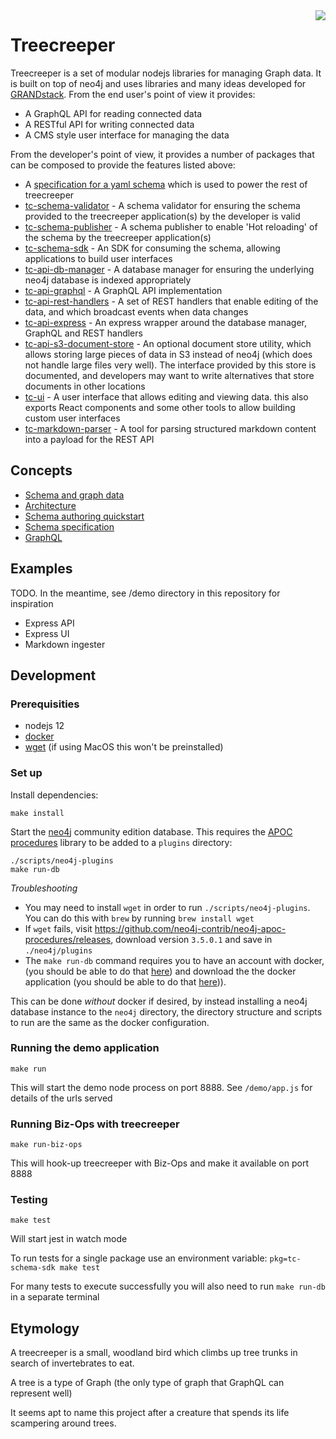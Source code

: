 <img align="right" src=https://user-images.githubusercontent.com/447559/71667873-c7c56680-2d5e-11ea-9e44-a0947997e18c.png />

# Treecreeper

Treecreeper is a set of modular nodejs libraries for managing Graph data. It is built on top of neo4j and uses libraries and many ideas developed for [GRANDstack](https://grandstack.io). From the end user's point of view it provides:

-   A GraphQL API for reading connected data
-   A RESTful API for writing connected data
-   A CMS style user interface for managing the data

From the developer's point of view, it provides a number of packages that can be composed to provide the features listed above:

-   A [specification for a yaml schema](/docs/schema-spec.md) which is used to power the rest of treecreeper
-   [tc-schema-validator](/packages/tc-schema-validator/README.md) - A schema validator for ensuring the schema provided to the treecreeper application(s) by the developer is valid
-   [tc-schema-publisher](/packages/tc-schema-publisher/README.md) - A schema publisher to enable 'Hot reloading' of the schema by the treecreeper application(s)
-   [tc-schema-sdk](/packages/tc-schema-sdk/README.md) - An SDK for consuming the schema, allowing applications to build user interfaces
-   [tc-api-db-manager](/packages/tc-api-db-manager/README.md) - A database manager for ensuring the underlying neo4j database is indexed appropriately
-   [tc-api-graphql](/packages/tc-api-graphql/README.md) - A GraphQL API implementation
-   [tc-api-rest-handlers](/packages/tc-api-rest-handlers/README.md) - A set of REST handlers that enable editing of the data, and which broadcast events when data changes
-   [tc-api-express](/packages/tc-api-express/README.md) - An express wrapper around the database manager, GraphQL and REST handlers
-   [tc-api-s3-document-store](/packages/tc-api-s3-document-store/README.md) - An optional document store utility, which allows storing large pieces of data in S3 instead of neo4j (which does not handle large files very well). The interface provided by this store is documented, and developers may want to write alternatives that store documents in other locations
-   [tc-ui](/packages/tc-ui/README.md) - A user interface that allows editing and viewing data. this also exports React components and some other tools to allow building custom user interfaces
-   [tc-markdown-parser](/packages/tc-markdown-parser/README.md) - A tool for parsing structured markdown content into a payload for the REST API

## Concepts

-   [Schema and graph data](/docs/schema-and-graph-data.md)
-   [Architecture](/docs/architecture.md)
-   [Schema authoring quickstart](/docs/schema-authoring-quickstart.md)
-   [Schema specification](/docs/schema-spec.md)
-   [GraphQL](/docs/treecreeper-graphql.md)

## Examples

TODO. In the meantime, see /demo directory in this repository for inspiration

-   Express API
-   Express UI
-   Markdown ingester

## Development

### Prerequisities

-   nodejs 12
-   [docker](https://www.docker.com/get-docker)
-   [wget](https://www.gnu.org/software/wget/) (if using MacOS this won't be preinstalled)

### Set up

Install dependencies:

```shell
make install
```

Start the [neo4j](https://neo4j.com/) community edition database. This requires the [APOC procedures](http://github.com/neo4j-contrib/neo4j-apoc-procedures) library to be added to a `plugins` directory:

```shell
./scripts/neo4j-plugins
make run-db
```

_Troubleshooting_

-   You may need to install `wget` in order to run `./scripts/neo4j-plugins`. You can do this with `brew` by running `brew install wget`
-   If `wget` fails, visit https://github.com/neo4j-contrib/neo4j-apoc-procedures/releases, download version `3.5.0.1` and save in `./neo4j/plugins`
-   The `make run-db` command requires you to have an account with docker, (you should be able to do that [here](https://hub.docker.com/)) and download the the docker application (you should be able to do that [here](https://www.docker.com/get-docker))).

This can be done _without_ docker if desired, by instead installing a neo4j database instance to the `neo4j` directory, the directory structure and scripts to run are the same as the docker configuration.

### Running the demo application

```shell
make run
```

This will start the demo node process on port 8888. See `/demo/app.js` for details of the urls served

### Running Biz-Ops with treecreeper

```shell
make run-biz-ops
```

This will hook-up treecreeper with Biz-Ops and make it available on port 8888

### Testing

```shell
make test
```

Will start jest in watch mode

To run tests for a single package use an environment variable: `pkg=tc-schema-sdk make test`

For many tests to execute successfully you will also need to run `make run-db` in a separate terminal

## Etymology

A treecreeper is a small, woodland bird which climbs up tree trunks in search of invertebrates to eat.

A tree is a type of Graph (the only type of graph that GraphQL can represent well)

It seems apt to name this project after a creature that spends its life scampering around trees.
